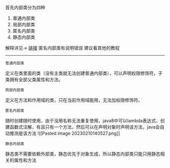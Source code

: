 首先内部类分为四种

1. 普通内部类
2. 局部内部类
3. 匿名内部类
4. 静态内部类

解释详见-> [链接](https://mrjokersince1997.github.io/My-Notes/#/javase/%E5%9F%BA%E7%A1%80/%E9%9D%A2%E5%90%91%E5%AF%B9%E8%B1%A1?id=%e5%8c%bf%e5%90%8d%e5%86%85%e9%83%a8%e7%b1%bb) 匿名内部类有说明错误 建议看其他的教程

----


	普通内部类
定义在类里面的类（没有主类就无法创建普通内部类），可以声明权限修饰符，子类拥有全部父类属性和方法。

	局部内部类
定义在方法和作用域的类，只在当前作用域能用，无法加权限修饰符。

	匿名内部类
随时创建随时使用，由于没用名称无法重复使用，java8中可以lambda表达式，创建函数式注解，有且只有一个方法，然后可以在声明对象时声明该方法，java会自动推测是该方法
![[Pasted image 20230210140527.png]]

	静态内部类
静态类不需要依赖外部类，静态优先于对象生成，所以静态内部类只能只用静态相关的属性和方法